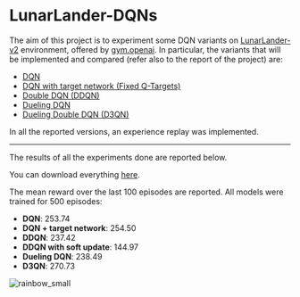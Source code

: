 # LunarLander-DQNs

The aim of this project is to experiment some DQN variants on [LunarLander-v2](https://github.com/openai/gym/wiki/Leaderboard#lunarlander-v2) environment, offered by [gym.openai](https://gym.openai.com/). In particular, the variants that will be implemented and compared (refer also to the report of the project) are:
* [DQN](https://arxiv.org/abs/1312.5602)
* [DQN with target network (Fixed Q-Targets)](https://www.nature.com/articles/nature14236)
* [Double DQN (DDQN)](https://arxiv.org/abs/1509.06461)
* [Dueling DQN](https://arxiv.org/abs/1511.06581)
* [Dueling Double DQN (D3QN)](https://ieeexplore.ieee.org/document/8483478)

In all the reported versions, an experience replay was implemented.

---

The results of all the experiments done are reported below. 

You can download everything [here](https://drive.google.com/drive/folders/1uvXgLfkg-DP0Olj2bo8ToPh_u5lXKR3A?usp=sharing).

The mean reward over the last 100 episodes are reported. All models were trained for 500 episodes:
* **DQN**: 253.74
* **DQN + target network**: 254.50
* **DDQN**: 237.42
* **DDQN with soft update**: 144.97
* **Dueling DQN**: 238.49
* **D3QN**: 270.73


![rainbow_small](https://user-images.githubusercontent.com/50915778/138606906-eef56fb4-ed80-4167-8efe-9b307f742ffb.png)
